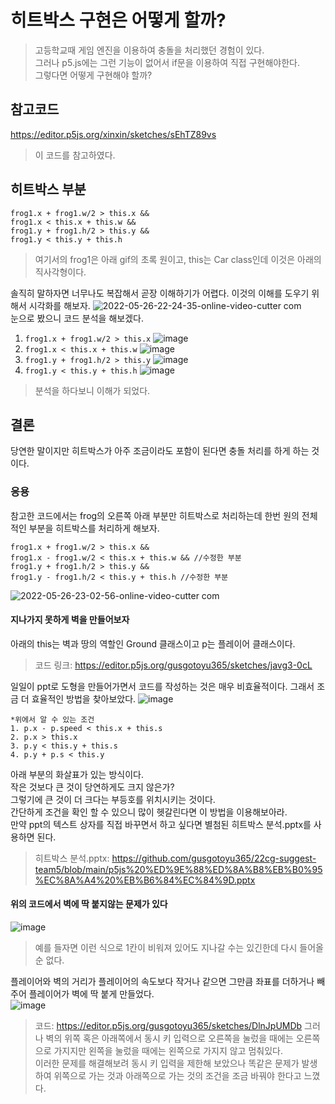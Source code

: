 # 히트박스 구현은 어떻게 할까?
> 고등학교때 게임 엔진을 이용하여 충돌을 처리했던 경험이 있다.  
> 그러나 p5.js에는 그런 기능이 없어서 if문을 이용하여 직접 구현해야한다.  
> 그렇다면 어떻게 구현해야 할까?
## 참고코드
https://editor.p5js.org/xinxin/sketches/sEhTZ89vs
> 이 코드를 참고하였다.
## 히트박스 부분
```
frog1.x + frog1.w/2 > this.x &&
frog1.x < this.x + this.w &&
frog1.y + frog1.h/2 > this.y &&
frog1.y < this.y + this.h
```
> 여기서의 frog1은 아래 gif의 초록 원이고, this는 Car class인데 이것은 아래의 직사각형이다.  

솔직히 말하자면 너무나도 복잡해서 곧장 이해하기가 어렵다.
이것의 이해를 도우기 위해서 시각화를 해보자.
![2022-05-26-22-24-35-_online-video-cutter com_](https://user-images.githubusercontent.com/81298756/170498496-2284c83a-df0a-497b-b65d-00200063d415.gif)  
눈으로 봤으니 코드 분석을 해보겠다.

1. ```frog1.x + frog1.w/2 > this.x```
![image](https://user-images.githubusercontent.com/81298756/170504640-042a6a81-b0a5-4d92-8767-a081374eaac1.png)  
2. ```frog1.x < this.x + this.w```
![image](https://user-images.githubusercontent.com/81298756/170504502-9f460123-73f7-4e49-a01e-ed43431b030b.png)  
3. ```frog1.y + frog1.h/2 > this.y```
![image](https://user-images.githubusercontent.com/81298756/170504345-258419a5-d81c-4456-91ff-f67e6429e4ad.png)  
4. ```frog1.y < this.y + this.h```
![image](https://user-images.githubusercontent.com/81298756/170503993-c37b457a-da90-4819-afd8-32a189644184.png)  

> 분석을 하다보니 이해가 되었다.

## 결론
당연한 말이지만 히트박스가 아주 조금이라도 포함이 된다면 충돌 처리를 하게 하는 것이다.

### 응용
참고한 코드에서는 frog의 오른쪽 아래 부분만 히트박스로 처리하는데 한번 원의 전체적인 부분을 히트박스를 처리하게 해보자.
```
frog1.x + frog1.w/2 > this.x &&
frog1.x - frog1.w/2 < this.x + this.w && //수정한 부분
frog1.y + frog1.h/2 > this.y &&
frog1.y - frog1.h/2 < this.y + this.h //수정한 부분
```
![2022-05-26-23-02-56-_online-video-cutter com_](https://user-images.githubusercontent.com/81298756/170503811-b82bf818-545b-445c-8768-12621fe6c18b.gif)

#### 지나가지 못하게 벽을 만들어보자
아래의 this는 벽과 땅의 역할인 Ground 클래스이고 p는 플레이어 클래스이다.
> 코드 링크: https://editor.p5js.org/gusgotoyu365/sketches/javg3-0cL  

일일이 ppt로 도형을 만들어가면서 코드를 작성하는 것은 매우 비효율적이다.
그래서 조금 더 효율적인 방법을 찾아보았다.
![image](https://user-images.githubusercontent.com/81298756/170671571-5fea3b93-5301-4929-8f1f-7736aba6443f.png)  
```
*위에서 알 수 있는 조건
1. p.x - p.speed < this.x + this.s
2. p.x > this.x
3. p.y < this.y + this.s
4. p.y + p.s < this.y
```
아래 부분의 화살표가 있는 방식이다.  
작은 것보다 큰 것이 당연하게도 크지 않은가?  
그렇기에 큰 것이 더 크다는 부등호를 위치시키는 것이다.  
간단하게 조건을 확인 할 수 있으니 많이 헷갈린다면 이 방법을 이용해보아라.  
만약 ppt의 텍스트 상자를 직접 바꾸면서 하고 싶다면 별첨된 히트박스 분석.pptx를 사용하면 된다.  
> 히트박스 분석.pptx: https://github.com/gusgotoyu365/22cg-suggest-team5/blob/main/p5js%20%ED%9E%88%ED%8A%B8%EB%B0%95%EC%8A%A4%20%EB%B6%84%EC%84%9D.pptx  

#### 위의 코드에서 벽에 딱 붙지않는 문제가 있다
![image](https://user-images.githubusercontent.com/81298756/170711706-22ab1494-5dd1-46fd-b835-4d55e15cc7a9.png)  
> 예를 들자면 이런 식으로 1칸이 비워져 있어도 지나갈 수는 있긴한데 다시 들어올 순 없다.  

플레이어와 벽의 거리가 플레이어의 속도보다 작거나 같으면 그만큼 좌표를 더하거나 빼주어 플레이어가 벽에 딱 붙게 만들었다.  
![image](https://user-images.githubusercontent.com/81298756/170807486-b77321ca-6f82-45d8-8e02-63775cb93433.png)  
> 코드: https://editor.p5js.org/gusgotoyu365/sketches/DlnJpUMDb
그러나 벽의 위쪽 혹은 아래쪽에서 동시 키 입력으로 오른쪽을 눌렀을 때에는 오른쪽으로 가지지만 왼쪽을 눌렀을 때에는 왼쪽으로 가지지 않고 멈춰있다.  
이러한 문제를 해결해보려 동시 키 입력을 제한해 보았으나 똑같은 문제가 발생하여 위쪽으로 가는 것과 아래쪽으로 가는 것의 조건을 조금 바꿔야 한다고 느꼈다.  
